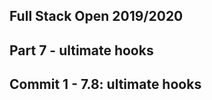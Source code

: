 ## Full Stack Open 2019/2020

## Part 7 - ultimate hooks

**Commit 1** - 7.8: ultimate hooks
 - 
 

 